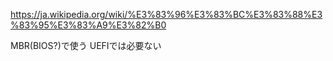 https://ja.wikipedia.org/wiki/%E3%83%96%E3%83%BC%E3%83%88%E3%83%95%E3%83%A9%E3%82%B0

MBR(BIOS?)で使う
UEFIでは必要ない